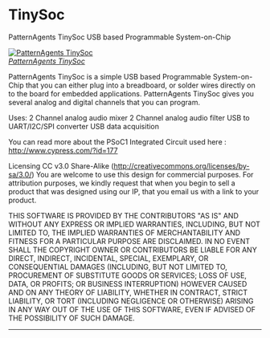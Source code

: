 TinySoc
=============

PatternAgents TinySoc USB based Programmable System-on-Chip

[![PatternAgents TinySoc](http://www.patternagent.com/projects/TinySoc/assets/TinySoc_model.png)  
*PatternAgents TinySoc*](http://www.patternagent.com/projects/TinySoc)

PatternAgents TinySoc is a simple USB based Programmable System-on-Chip that you can either plug into a breadboard, 
or solder wires directly on to the board for embedded applications. 
PatternAgents TinySoc gives you several analog and digital channels that you can program.

Uses: 
2 Channel analog audio mixer 
2 Channel analog audio filter 
USB to UART/I2C/SPI converter 
USB data acquisition

You can read more about the PSoC1 Integrated Circuit used here : 
http://www.cypress.com/?id=177

Licensing CC v3.0 Share-Alike (http://creativecommons.org/licenses/by-sa/3.0/) 
You are welcome to use this design for commercial purposes. 
For attribution purposes, we kindly request that when you begin to sell a product 
that was designed using our IP, that you email us with a link to your product.

THIS SOFTWARE IS PROVIDED BY THE CONTRIBUTORS "AS IS" AND WITHOUT ANY EXPRESS OR IMPLIED WARRANTIES, 
INCLUDING, BUT NOT LIMITED TO, THE IMPLIED WARRANTIES OF MERCHANTABILITY AND FITNESS FOR A PARTICULAR PURPOSE ARE DISCLAIMED. 
IN NO EVENT SHALL THE COPYRIGHT OWNER OR CONTRIBUTORS BE LIABLE FOR ANY DIRECT, INDIRECT, INCIDENTAL, SPECIAL, EXEMPLARY, 
OR CONSEQUENTIAL DAMAGES (INCLUDING, BUT NOT LIMITED TO, PROCUREMENT OF SUBSTITUTE GOODS OR SERVICES; LOSS OF USE, DATA, 
OR PROFITS; OR BUSINESS INTERRUPTION) HOWEVER CAUSED AND ON ANY THEORY OF LIABILITY, WHETHER IN CONTRACT, 
STRICT LIABILITY, OR TORT (INCLUDING NEGLIGENCE OR OTHERWISE) ARISING IN ANY WAY OUT OF THE USE OF THIS SOFTWARE, 
EVEN IF ADVISED OF THE POSSIBILITY OF SUCH DAMAGE. 

-------------------------------------------------------------------------------------------
